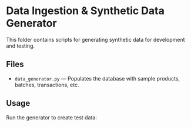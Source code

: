 # Data Ingestion & Synthetic Data Generator

This folder contains scripts for generating synthetic data for development and testing.

## Files

- `data_generator.py` — Populates the database with sample products, batches, transactions, etc.

## Usage

Run the generator to create test data:

